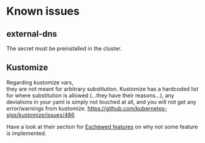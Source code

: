 # Known issues

## external-dns

The secret must be preinstalled in the cluster.


## Kustomize

Regarding kustomize vars,  
they are not meant for arbitrary substitution. Kustomize has a hardcoded list for where substitution is allowed (...they have their reasons...), any deviations in your yaml is simply not touched at all, and you will not get any error/warnings from kustomize.
https://github.com/kubernetes-sigs/kustomize/issues/486

Have a look at their section for [Eschewed features](https://github.com/kubernetes-sigs/kustomize/blob/master/docs/eschewedFeatures.md) on why not some feature is implemented.
